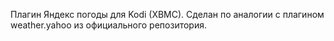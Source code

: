 Плагин Яндекс погоды для Kodi (XBMC). Сделан по аналогии с плагином weather.yahoo из официального репозитория.
